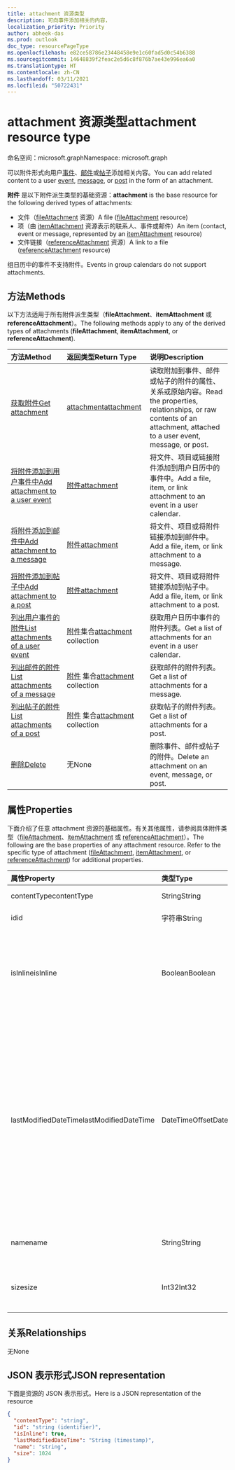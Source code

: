 ```yaml
---
title: attachment 资源类型
description: 可向事件添加相关的内容，
localization_priority: Priority
author: abheek-das
ms.prod: outlook
doc_type: resourcePageType
ms.openlocfilehash: e82ce58786e23448458e9e1c60fad5d0c54b6388
ms.sourcegitcommit: 14648839f2feac2e5d6c8f876b7ae43e996ea6a0
ms.translationtype: HT
ms.contentlocale: zh-CN
ms.lasthandoff: 03/11/2021
ms.locfileid: "50722431"
---
```

# <a name="attachment-resource-type"></a><span data-ttu-id="5db68-103">attachment 资源类型</span><span class="sxs-lookup"><span data-stu-id="5db68-103">attachment resource type</span></span>

<span data-ttu-id="5db68-104">命名空间：microsoft.graph</span><span class="sxs-lookup"><span data-stu-id="5db68-104">Namespace: microsoft.graph</span></span>

<span data-ttu-id="5db68-105">可以附件形式向用户[事件](../resources/event.md)、[邮件](../resources/message.md)或[帖子](../resources/post.md)添加相关内容。</span><span class="sxs-lookup"><span data-stu-id="5db68-105">You can add related content to a user [event](../resources/event.md), [message](../resources/message.md), or [post](../resources/post.md) in the form of an attachment.</span></span>

<span data-ttu-id="5db68-106">**附件** 是以下附件派生类型的基础资源：</span><span class="sxs-lookup"><span data-stu-id="5db68-106">**attachment** is the base resource for the following derived types of attachments:</span></span>

* <span data-ttu-id="5db68-107">文件（[fileAttachment](../resources/fileattachment.md) 资源）</span><span class="sxs-lookup"><span data-stu-id="5db68-107">A file ([fileAttachment](../resources/fileattachment.md) resource)</span></span>
* <span data-ttu-id="5db68-108">项（由 [itemAttachment](../resources/itemattachment.md) 资源表示的联系人、事件或邮件）</span><span class="sxs-lookup"><span data-stu-id="5db68-108">An item (contact, event or message, represented by an [itemAttachment](../resources/itemattachment.md) resource)</span></span>
* <span data-ttu-id="5db68-109">文件链接（[referenceAttachment](../resources/referenceattachment.md) 资源）</span><span class="sxs-lookup"><span data-stu-id="5db68-109">A link to a file ([referenceAttachment](../resources/referenceattachment.md) resource)</span></span>

<span data-ttu-id="5db68-110">组日历中的事件不支持附件。</span><span class="sxs-lookup"><span data-stu-id="5db68-110">Events in group calendars do not support attachments.</span></span>

## <a name="methods"></a><span data-ttu-id="5db68-111">方法</span><span class="sxs-lookup"><span data-stu-id="5db68-111">Methods</span></span>

<span data-ttu-id="5db68-112">以下方法适用于所有附件派生类型（**fileAttachment**、**itemAttachment** 或 **referenceAttachment**）。</span><span class="sxs-lookup"><span data-stu-id="5db68-112">The following methods apply to any of the derived types of attachments (**fileAttachment**, **itemAttachment**, or **referenceAttachment**).</span></span>

| <span data-ttu-id="5db68-113">方法</span><span class="sxs-lookup"><span data-stu-id="5db68-113">Method</span></span>       | <span data-ttu-id="5db68-114">返回类型</span><span class="sxs-lookup"><span data-stu-id="5db68-114">Return Type</span></span>  |<span data-ttu-id="5db68-115">说明</span><span class="sxs-lookup"><span data-stu-id="5db68-115">Description</span></span>|
|:---------------|:--------|:----------|
|[<span data-ttu-id="5db68-116">获取附件</span><span class="sxs-lookup"><span data-stu-id="5db68-116">Get attachment</span></span>](../api/attachment-get.md) | [<span data-ttu-id="5db68-117">attachment</span><span class="sxs-lookup"><span data-stu-id="5db68-117">attachment</span></span>](attachment.md) |<span data-ttu-id="5db68-118">读取附加到事件、邮件或帖子的附件的属性、关系或原始内容。</span><span class="sxs-lookup"><span data-stu-id="5db68-118">Read the properties, relationships, or raw contents of an attachment, attached to a user event, message, or post.</span></span>|
|[<span data-ttu-id="5db68-119">将附件添加到用户事件中</span><span class="sxs-lookup"><span data-stu-id="5db68-119">Add attachment to a user event</span></span>](../api/event-post-attachments.md) | [<span data-ttu-id="5db68-120">附件</span><span class="sxs-lookup"><span data-stu-id="5db68-120">attachment</span></span>](attachment.md) |<span data-ttu-id="5db68-121">将文件、项目或链接附件添加到用户日历中的事件中。</span><span class="sxs-lookup"><span data-stu-id="5db68-121">Add a file, item, or link attachment to an event in a user calendar.</span></span>|
|[<span data-ttu-id="5db68-122">将附件添加到邮件中</span><span class="sxs-lookup"><span data-stu-id="5db68-122">Add attachment to a message</span></span>](../api/message-post-attachments.md) | [<span data-ttu-id="5db68-123">附件</span><span class="sxs-lookup"><span data-stu-id="5db68-123">attachment</span></span>](attachment.md) |<span data-ttu-id="5db68-124">将文件、项目或将附件链接添加到邮件中。</span><span class="sxs-lookup"><span data-stu-id="5db68-124">Add a file, item, or link attachment to a message.</span></span>|
|[<span data-ttu-id="5db68-125">将附件添加到帖子中</span><span class="sxs-lookup"><span data-stu-id="5db68-125">Add attachment to a post</span></span>](../api/post-post-attachments.md) | [<span data-ttu-id="5db68-126">附件</span><span class="sxs-lookup"><span data-stu-id="5db68-126">attachment</span></span>](attachment.md) |<span data-ttu-id="5db68-127">将文件、项目或将附件链接添加到帖子中。</span><span class="sxs-lookup"><span data-stu-id="5db68-127">Add a file, item, or link attachment to a post.</span></span>|
|[<span data-ttu-id="5db68-128">列出用户事件的附件</span><span class="sxs-lookup"><span data-stu-id="5db68-128">List attachments of a user event</span></span>](../api/event-list-attachments.md) | <span data-ttu-id="5db68-129">[附件](attachment.md)集合</span><span class="sxs-lookup"><span data-stu-id="5db68-129">[attachment](attachment.md) collection</span></span> | <span data-ttu-id="5db68-130">获取用户日历中事件的附件列表。</span><span class="sxs-lookup"><span data-stu-id="5db68-130">Get a list of attachments for an event in a user calendar.</span></span> |
|[<span data-ttu-id="5db68-131">列出邮件的附件</span><span class="sxs-lookup"><span data-stu-id="5db68-131">List attachments of a message</span></span>](../api/message-list-attachments.md) | <span data-ttu-id="5db68-132">[附件](attachment.md) 集合</span><span class="sxs-lookup"><span data-stu-id="5db68-132">[attachment](attachment.md) collection</span></span> | <span data-ttu-id="5db68-133">获取邮件的附件列表。</span><span class="sxs-lookup"><span data-stu-id="5db68-133">Get a list of attachments for a message.</span></span> |
|[<span data-ttu-id="5db68-134">列出帖子的附件</span><span class="sxs-lookup"><span data-stu-id="5db68-134">List attachments of a post</span></span>](../api/post-list-attachments.md) | <span data-ttu-id="5db68-135">[附件](attachment.md) 集合</span><span class="sxs-lookup"><span data-stu-id="5db68-135">[attachment](attachment.md) collection</span></span> | <span data-ttu-id="5db68-136">获取帖子的附件列表。</span><span class="sxs-lookup"><span data-stu-id="5db68-136">Get a list of attachments for a post.</span></span> |
|[<span data-ttu-id="5db68-137">删除</span><span class="sxs-lookup"><span data-stu-id="5db68-137">Delete</span></span>](../api/attachment-delete.md) | <span data-ttu-id="5db68-138">无</span><span class="sxs-lookup"><span data-stu-id="5db68-138">None</span></span> |<span data-ttu-id="5db68-139">删除事件、邮件或帖子的附件。</span><span class="sxs-lookup"><span data-stu-id="5db68-139">Delete an attachment on an event, message, or post.</span></span> |

## <a name="properties"></a><span data-ttu-id="5db68-140">属性</span><span class="sxs-lookup"><span data-stu-id="5db68-140">Properties</span></span>

<span data-ttu-id="5db68-p101">下面介绍了任意 attachment 资源的基础属性。有关其他属性，请参阅具体附件类型（[fileAttachment](../resources/fileattachment.md)、[itemAttachment](../resources/itemattachment.md) 或 [referenceAttachment](../resources/referenceattachment.md)）。</span><span class="sxs-lookup"><span data-stu-id="5db68-p101">The following are the base properties of any attachment resource. Refer to the specific type of attachment ([fileAttachment](../resources/fileattachment.md), [itemAttachment](../resources/itemattachment.md), or [referenceAttachment](../resources/referenceattachment.md)) for additional properties.</span></span>

| <span data-ttu-id="5db68-143">属性</span><span class="sxs-lookup"><span data-stu-id="5db68-143">Property</span></span>     | <span data-ttu-id="5db68-144">类型</span><span class="sxs-lookup"><span data-stu-id="5db68-144">Type</span></span>   |<span data-ttu-id="5db68-145">说明</span><span class="sxs-lookup"><span data-stu-id="5db68-145">Description</span></span>|
|:---------------|:--------|:----------|
|<span data-ttu-id="5db68-146">contentType</span><span class="sxs-lookup"><span data-stu-id="5db68-146">contentType</span></span>|<span data-ttu-id="5db68-147">String</span><span class="sxs-lookup"><span data-stu-id="5db68-147">String</span></span>|<span data-ttu-id="5db68-148">MIME 类型。</span><span class="sxs-lookup"><span data-stu-id="5db68-148">The MIME type.</span></span>|
|<span data-ttu-id="5db68-149">id</span><span class="sxs-lookup"><span data-stu-id="5db68-149">id</span></span>|<span data-ttu-id="5db68-150">字符串</span><span class="sxs-lookup"><span data-stu-id="5db68-150">String</span></span>| <span data-ttu-id="5db68-151">只读。</span><span class="sxs-lookup"><span data-stu-id="5db68-151">Read-only.</span></span>|
|<span data-ttu-id="5db68-152">isInline</span><span class="sxs-lookup"><span data-stu-id="5db68-152">isInline</span></span>|<span data-ttu-id="5db68-153">Boolean</span><span class="sxs-lookup"><span data-stu-id="5db68-153">Boolean</span></span>|<span data-ttu-id="5db68-154">如果附件是内嵌附件，则为 `true`；否则为 `false`。</span><span class="sxs-lookup"><span data-stu-id="5db68-154">`true` if the attachment is an inline attachment; otherwise, `false`.</span></span>|
|<span data-ttu-id="5db68-155">lastModifiedDateTime</span><span class="sxs-lookup"><span data-stu-id="5db68-155">lastModifiedDateTime</span></span>|<span data-ttu-id="5db68-156">DateTimeOffset</span><span class="sxs-lookup"><span data-stu-id="5db68-156">DateTimeOffset</span></span>|<span data-ttu-id="5db68-157">时间戳类型表示采用 ISO 8601 格式的日期和时间信息，始终采用 UTC 时区。</span><span class="sxs-lookup"><span data-stu-id="5db68-157">The Timestamp type represents date and time information using ISO 8601 format and is always in UTC time.</span></span> <span data-ttu-id="5db68-158">例如，2014 年 1 月 1 日午夜 UTC 为 `2014-01-01T00:00:00Z`</span><span class="sxs-lookup"><span data-stu-id="5db68-158">For example, midnight UTC on Jan 1, 2014 is `2014-01-01T00:00:00Z`</span></span>|
|<span data-ttu-id="5db68-159">name</span><span class="sxs-lookup"><span data-stu-id="5db68-159">name</span></span>|<span data-ttu-id="5db68-160">String</span><span class="sxs-lookup"><span data-stu-id="5db68-160">String</span></span>|<span data-ttu-id="5db68-161">附件的文件名。</span><span class="sxs-lookup"><span data-stu-id="5db68-161">The attachment's file name.</span></span>|
|<span data-ttu-id="5db68-162">size</span><span class="sxs-lookup"><span data-stu-id="5db68-162">size</span></span>|<span data-ttu-id="5db68-163">Int32</span><span class="sxs-lookup"><span data-stu-id="5db68-163">Int32</span></span>|<span data-ttu-id="5db68-164">附件大小，以字节为单位。</span><span class="sxs-lookup"><span data-stu-id="5db68-164">The length of the attachment in bytes.</span></span>|

## <a name="relationships"></a><span data-ttu-id="5db68-165">关系</span><span class="sxs-lookup"><span data-stu-id="5db68-165">Relationships</span></span>
<span data-ttu-id="5db68-166">无</span><span class="sxs-lookup"><span data-stu-id="5db68-166">None</span></span>

## <a name="json-representation"></a><span data-ttu-id="5db68-167">JSON 表示形式</span><span class="sxs-lookup"><span data-stu-id="5db68-167">JSON representation</span></span>

<span data-ttu-id="5db68-168">下面是资源的 JSON 表示形式。</span><span class="sxs-lookup"><span data-stu-id="5db68-168">Here is a JSON representation of the resource</span></span>

<!-- {
  "blockType": "resource",
  "baseType": "microsoft.graph.entity",
  "abstract": true,
  "optionalProperties": [

  ],
  "keyProperty": "id",
  "@odata.type": "microsoft.graph.attachment"
}-->

```json
{
  "contentType": "string",
  "id": "string (identifier)",
  "isInline": true,
  "lastModifiedDateTime": "String (timestamp)",
  "name": "string",
  "size": 1024
}
```


<!-- uuid: 8fcb5dbc-d5aa-4681-8e31-b001d5168d79
2015-10-25 14:57:30 UTC -->
<!-- {
  "type": "#page.annotation",
  "description": "attachment resource",
  "keywords": "",
  "section": "documentation",
  "tocPath": ""
}-->

